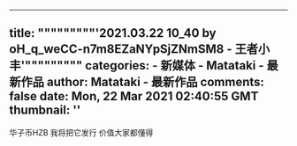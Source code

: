 
---
title: """""""""'2021.03.22 10_40 by oH_q_weCC-n7m8EZaNYpSjZNmSM8 - 王者小丰'"""""""""
categories: 
    - 新媒体
    - Matataki - 最新作品
author: Matataki - 最新作品
comments: false
date: Mon, 22 Mar 2021 02:40:55 GMT
thumbnail: ''
---

<div>   
华子币HZB 我将把它发行 价值大家都懂得  
</div>
            